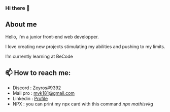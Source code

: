### Hi there 👋

## About me
Hello, i'm a junior front-end web developper.

I love creating new projects stimulating my abilities and pushing to my limits.

I’m currently learning at BeCode

## 📫 How to reach me: 
- Discord  : Zeyros#9392
- Mail pro : mvk181@gmail.com
- Linkedin : <a href="https://www.linkedin.com/in/vkg-mathis-488bb6212/" target="_blank">Profile</a>
- NPX : you can print my npx card with this command *npx mathisvkg*


<!--
**MathisVkg/MathisVkg** is a ✨ _special_ ✨ repository because its `README.md` (this file) appears on your GitHub profile.

Here are some ideas to get you started:

- 🔭 I’m currently working on ...
- 🌱 I’m currently learning ...
- 👯 I’m looking to collaborate on ...
- 🤔 I’m looking for help with ...
- 💬 Ask me about ...
- 📫 How to reach me: ...
- 😄 Pronouns: ...
- ⚡ Fun fact: ...
-->
